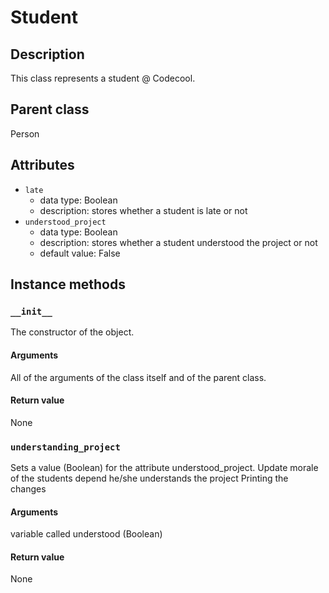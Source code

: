 # Student

## Description
This class represents a student @ Codecool.

## Parent class
Person

## Attributes

* ```late```
  * data type: Boolean
  * description: stores whether a student is late or not
* ```understood_project```
  * data type: Boolean
  * description: stores whether a student understood the project or not
  * default value: False

## Instance methods

### ```__init__```
The constructor of the object.

#### Arguments
All of the arguments of the class itself and of the parent class.

#### Return value
None

### ```understanding_project```
Sets a value (Boolean) for the attribute understood_project.
Update morale of the students depend he/she understands the project
Printing the changes

#### Arguments
variable called understood (Boolean)

#### Return value
None
